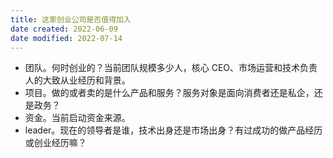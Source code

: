 ```yaml
---
title: 这家创业公司是否值得加入
date created: 2022-06-09
date modified: 2022-07-14
---
```

- 团队。何时创业的？当前团队规模多少人，核心 CEO、市场运营和技术负责人的大致从业经历和背景。
- 项目。做的或者卖的是什么产品和服务？服务对象是面向消费者还是私企，还是政务？
- 资金。当前启动资金来源。
- leader。现在的领导者是谁，技术出身还是市场出身？有过成功的做产品经历或创业经历嘛？
